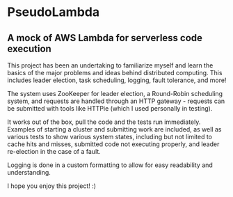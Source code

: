 # PseudoLambda
## A mock of AWS Lambda for serverless code execution

This project has been an undertaking to familiarize myself and learn the basics of the major problems and ideas behind distributed computing. This includes leader election, task scheduling, logging, fault tolerance, and more!

The system uses ZooKeeper for leader election, a Round-Robin scheduling system, and requests are handled through an HTTP gateway - requests can be submitted with tools like HTTPie (which I used personally in testing).

It works out of the box, pull the code and the tests run immediately. Examples of starting a cluster and submitting work are included, as well as various tests to show various system states, including but not limited to cache hits and misses, submitted code not executing properly, and leader re-election in the case of a fault.

Logging is done in a custom formatting to allow for easy readability and understanding.

I hope you enjoy this project! :)